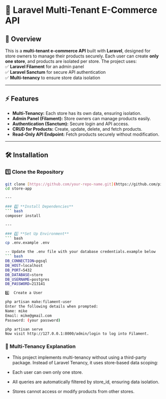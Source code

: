 # 🛒 Laravel Multi-Tenant E-Commerce API

## 🚀 Overview

This is a **multi-tenant e-commerce API** built with **Laravel**, designed for store owners to manage their products securely. Each user can create **only one store**, and products are isolated per store. The project uses:  
✅ **Laravel Filament** for an admin panel  
✅ **Laravel Sanctum** for secure API authentication  
✅ **Multi-tenancy** to ensure store data isolation

---

## ⚡ Features

-   **Multi-Tenancy:** Each store has its own data, ensuring isolation.
-   **Admin Panel (Filament):** Store owners can manage products easily.
-   **Authentication (Sanctum):** Secure login and API access.
-   **CRUD for Products:** Create, update, delete, and fetch products.
-   **Read-Only API Endpoint:** Fetch products securely without modification.

---

## 🛠 Installation

### 1️⃣ **Clone the Repository**

````bash
git clone [https://github.com/your-repo-name.git](https://github.com/piesieomane/store-app.git)
cd store-app

---

### 2️⃣ **Install Dependencies**
``` bash
composer install

---

### 3️⃣ **Set Up Environment**
``` bash
cp .env.example .env

-- Update the .env file with your database credentials.example below
``` bash
DB_CONNECTION=pgsql
DB_HOST=localhost
DB_PORT=5432
DB_DATABASE=store
DB_USERNAME=postgres
DB_PASSWORD=213141

6️⃣  Create a User

php artisan make:filament-user
Enter the following details when prompted:
Name: mike
Email: mike@gmail.com
Password: (your password)

php artisan serve
Now visit http://127.0.0.1:8000/admin/login to log into Filament.

````

### 🏬 Multi-Tenancy Explanation

-   This project implements multi-tenancy without using a third-party package. Instead of Laravel Tenancy, it uses store-based data scoping:

-   Each user can own only one store.
-   All queries are automatically filtered by store_id, ensuring data isolation.
-   Stores cannot access or modify products from other stores.
